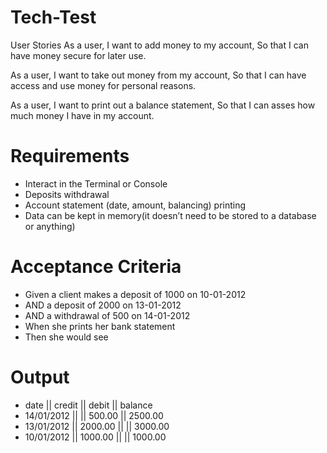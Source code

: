 # Tech-Test

User Stories 
As a user,
I want to add money to my account,
So that I can have money secure for later use.

As a user,
I want to take out money from my account,
So that I can have access and use money for personal reasons. 

As a user,
I want to print out a balance statement,
So that I can asses how much money I have in my account. 


# Requirements 
* Interact in the Terminal or Console 
* Deposits withdrawal 
* Account statement (date, amount, balancing) printing 
* Data can be kept in memory(it doesn’t need to be stored to a database or anything) 

# Acceptance Criteria 
* Given a client makes a deposit of 1000 on 10-01-2012 
* AND a deposit of 2000 on 13-01-2012
* AND a withdrawal of 500 on 14-01-2012
* When she prints her bank statement
* Then she would see 

# Output
* date || credit || debit || balance
* 14/01/2012 || || 500.00 || 2500.00
* 13/01/2012 || 2000.00 || || 3000.00
* 10/01/2012 || 1000.00 || || 1000.00
